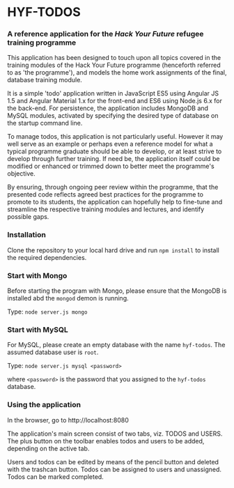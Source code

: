 # HYF-TODOS

### A reference application for the *Hack Your Future* refugee training programme

This application has been designed to touch upon all topics covered in the training modules of the Hack Your Future programme (henceforth referred to as 'the programme'), and models the home work assignments of the final, database training module.

It is a simple 'todo' application written in JavaScript ES5 using Angular JS 1.5 and Angular Material 1.x for the front-end and ES6 using Node.js 6.x for the back-end. For persistence, the application includes MongoDB and MySQL modules, activated by specifying the desired type of database on the startup command line.

To manage todos, this application is not particularly useful. However it may well serve as an example or perhaps even a reference model for what a typical programme graduate should be able to develop, or at least strive to develop through further training. If need be, the application itself could be modified or enhanced or trimmed down to better meet the programme's objective.

By ensuring, through ongoing peer review within the programme, that the presented code reflects agreed best practices for the programme to promote to its students, the application can hopefully help to fine-tune and streamline the respective training modules and lectures, and identify possible gaps.

### Installation

Clone the repository to your local hard drive and run `npm install` to install the required dependencies.

### Start with Mongo

Before starting the program with Mongo, please ensure that the MongoDB is installed abd the `mongod` demon is running.

Type: `node server.js mongo`

### Start with MySQL

For MySQL, please create an empty database with the name `hyf-todos`. The assumed database user is `root`.

Type: `node server.js mysql <password>`

where `<password>` is the password that you assigned to the `hyf-todos` database.

### Using the application

In the browser, go to http://localhost:8080

The application's main screen consist of two tabs, viz. TODOS and USERS. The plus button on the toolbar enables todos and users to be added, depending on the active tab.

Users and todos can be edited by means of the pencil button and deleted with the trashcan button. Todos can be assigned to users and unassigned. Todos can be marked completed.





